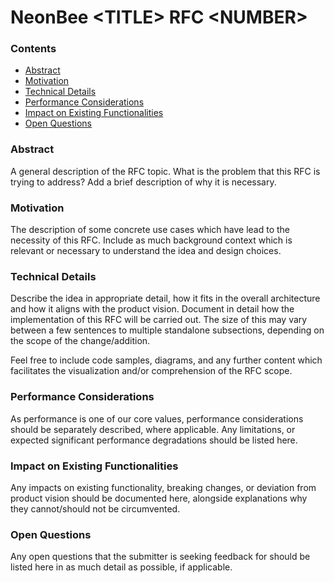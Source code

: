 # NeonBee \<TITLE\> RFC \<NUMBER\>

### Contents
- [Abstract](#abstract)
- [Motivation](#Motivation)
- [Technical Details](#technical-details)
- [Performance Considerations](#performance-considerations)
- [Impact on Existing Functionalities](#impact-on-existing-functionalities)
- [Open Questions](#open-questions)


### Abstract

A general description of the RFC topic.
What is the problem that this RFC is trying to address?
Add a brief description of why it is necessary.

### Motivation

The description of some concrete use cases which have lead to the necessity of this RFC.
Include as much background context which is relevant or necessary to understand the idea and design choices.

### Technical Details

Describe the idea in appropriate detail, how it fits in the overall architecture and how it aligns with the product vision.
Document in detail how the implementation of this RFC will be carried out.
The size of this may vary between a few sentences to multiple standalone subsections, depending on the scope of the change/addition.

Feel free to include code samples, diagrams, and any further content which facilitates the visualization and/or comprehension of the RFC scope.

### Performance Considerations

As performance is one of our core values, performance considerations should be separately described, where applicable.
Any limitations, or expected significant performance degradations should be listed here.

### Impact on Existing Functionalities

Any impacts on existing functionality, breaking changes, or deviation from product vision should be documented here, alongside explanations why they cannot/should not be circumvented.

### Open Questions

Any open questions that the submitter is seeking feedback for should be listed here in as much detail as possible, if applicable.
